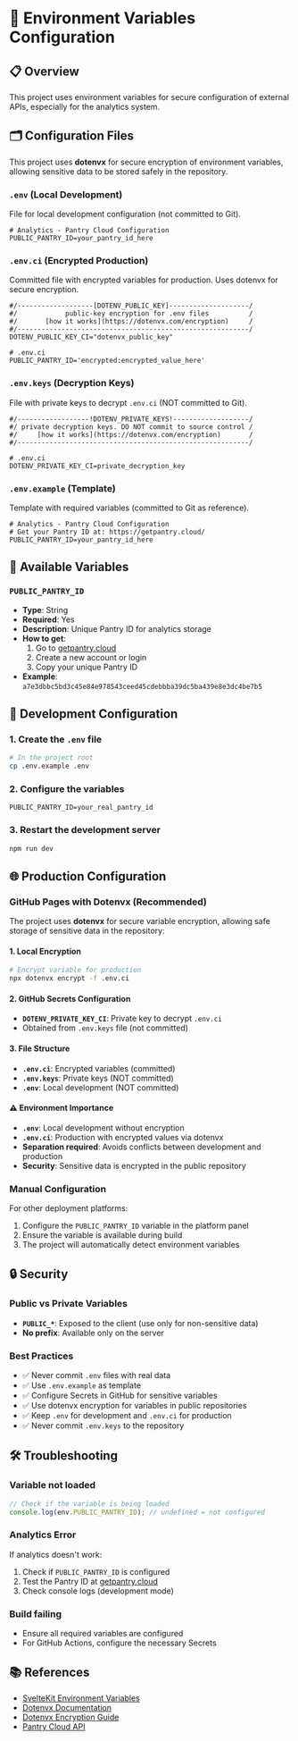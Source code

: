 # 🔧 Environment Variables Configuration

## 📋 Overview

This project uses environment variables for secure configuration of external APIs, especially for the analytics system.

## 🗂️ Configuration Files

This project uses **dotenvx** for secure encryption of environment variables, allowing sensitive data to be stored safely in the repository.

### `.env` (Local Development)

File for local development configuration (not committed to Git).

```dotenv
# Analytics - Pantry Cloud Configuration
PUBLIC_PANTRY_ID=your_pantry_id_here
```

### `.env.ci` (Encrypted Production)

Committed file with encrypted variables for production. Uses dotenvx for secure encryption.

```dotenv
#/-------------------[DOTENV_PUBLIC_KEY]--------------------/
#/            public-key encryption for .env files          /
#/       [how it works](https://dotenvx.com/encryption)     /
#/----------------------------------------------------------/
DOTENV_PUBLIC_KEY_CI="dotenvx_public_key"

# .env.ci
PUBLIC_PANTRY_ID='encrypted:encrypted_value_here'
```

### `.env.keys` (Decryption Keys)

File with private keys to decrypt `.env.ci` (NOT committed to Git).

```dotenv
#/------------------!DOTENV_PRIVATE_KEYS!-------------------/
#/ private decryption keys. DO NOT commit to source control /
#/     [how it works](https://dotenvx.com/encryption)       /
#/----------------------------------------------------------/

# .env.ci
DOTENV_PRIVATE_KEY_CI=private_decryption_key
```

### `.env.example` (Template)

Template with required variables (committed to Git as reference).

```dotenv
# Analytics - Pantry Cloud Configuration
# Get your Pantry ID at: https://getpantry.cloud/
PUBLIC_PANTRY_ID=your_pantry_id_here
```

## 🔑 Available Variables

### `PUBLIC_PANTRY_ID`

- **Type**: String
- **Required**: Yes
- **Description**: Unique Pantry ID for analytics storage
- **How to get**:
  1. Go to [getpantry.cloud](https://getpantry.cloud/)
  2. Create a new account or login
  3. Copy your unique Pantry ID
- **Example**: `a7e3dbbc5bd3c45e84e978543ceed45cdebbba39dc5ba439e8e3dc4be7b5`

## 🚀 Development Configuration

### 1. Create the `.env` file

```bash
# In the project root
cp .env.example .env
```

### 2. Configure the variables

```dotenv
PUBLIC_PANTRY_ID=your_real_pantry_id
```

### 3. Restart the development server

```bash
npm run dev
```

## 🌐 Production Configuration

### GitHub Pages with Dotenvx (Recommended)

The project uses **dotenvx** for secure variable encryption, allowing safe storage of sensitive data in the repository:

#### 1. Local Encryption

```bash
# Encrypt variable for production
npx dotenvx encrypt -f .env.ci
```

#### 2. GitHub Secrets Configuration

- **`DOTENV_PRIVATE_KEY_CI`**: Private key to decrypt `.env.ci`
- Obtained from `.env.keys` file (not committed)

#### 3. File Structure

- **`.env.ci`**: Encrypted variables (committed)
- **`.env.keys`**: Private keys (NOT committed)
- **`.env`**: Local development (NOT committed)

#### ⚠️ Environment Importance

- **`.env`**: Local development without encryption
- **`.env.ci`**: Production with encrypted values via dotenvx
- **Separation required**: Avoids conflicts between development and production
- **Security**: Sensitive data is encrypted in the public repository

### Manual Configuration

For other deployment platforms:

1. Configure the `PUBLIC_PANTRY_ID` variable in the platform panel
2. Ensure the variable is available during build
3. The project will automatically detect environment variables

## 🔒 Security

### Public vs Private Variables

- **`PUBLIC_*`**: Exposed to the client (use only for non-sensitive data)
- **No prefix**: Available only on the server

### Best Practices

- ✅ Never commit `.env` files with real data
- ✅ Use `.env.example` as template
- ✅ Configure Secrets in GitHub for sensitive variables
- ✅ Use dotenvx encryption for variables in public repositories
- ✅ Keep `.env` for development and `.env.ci` for production
- ✅ Never commit `.env.keys` to the repository

## 🛠️ Troubleshooting

### Variable not loaded

```javascript
// Check if the variable is being loaded
console.log(env.PUBLIC_PANTRY_ID); // undefined = not configured
```

### Analytics Error

If analytics doesn't work:

1. Check if `PUBLIC_PANTRY_ID` is configured
2. Test the Pantry ID at [getpantry.cloud](https://getpantry.cloud/)
3. Check console logs (development mode)

### Build failing

- Ensure all required variables are configured
- For GitHub Actions, configure the necessary Secrets

## 📚 References

- [SvelteKit Environment Variables](https://kit.svelte.dev/docs/modules#$env-dynamic-public)
- [Dotenvx Documentation](https://dotenvx.com/)
- [Dotenvx Encryption Guide](https://dotenvx.com/docs/quickstart#add-encryption)
- [Pantry Cloud API](https://getpantry.cloud/)
